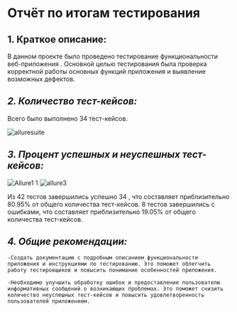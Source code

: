 # **Отчёт по итогам тестирования**

## **1. Краткое описание:**

В данном проекте было проведено тестирование функциональности веб-приложения . Основной целью тестирования была проверка
корректной работы основных функций приложения и выявление возможных дефектов.

## **_2. Количество тест-кейсов:_**

Всего было выполнено 34 тест-кейсов.

![alluresuite](https://github.com/VadimQA60/DiplomDZ/assets/128289306/18fb1c9b-11d0-47fc-8439-d45de3d37479)


## **_3. Процент успешных и неуспешных тест-кейсов:_**

![Allure1 1](https://github.com/VadimQA60/DiplomDZ/assets/128289306/5f0b63d7-cc11-43b9-b637-8c74685894e4)
![allure3](https://github.com/VadimQA60/DiplomDZ/assets/128289306/4c0311f3-95b5-4679-9eff-7cb4302c3a48)


Из 42 тестов завершились успешно 34 , что составляет приблизительно 80.95% от общего количества
тест-кейсов. 8 тестов завершились с ошибками, что составляет приблизительно 19.05% от общего количества тест-кейсов.

## **_4. Общие рекомендации:_**

    -Создать документацию с подробным описанием функциональности приложения и инструкциями по тестированию. Это поможет облегчить работу тестировщиков и повысить понимание особенностей приложения.

    -Необходимо улучшить обработку ошибок и предоставление пользователю информативных сообщений о возникающих проблемах. Это поможет снизить количество неуспешных тест-кейсов и повысить удовлетворенность пользователей приложением.
